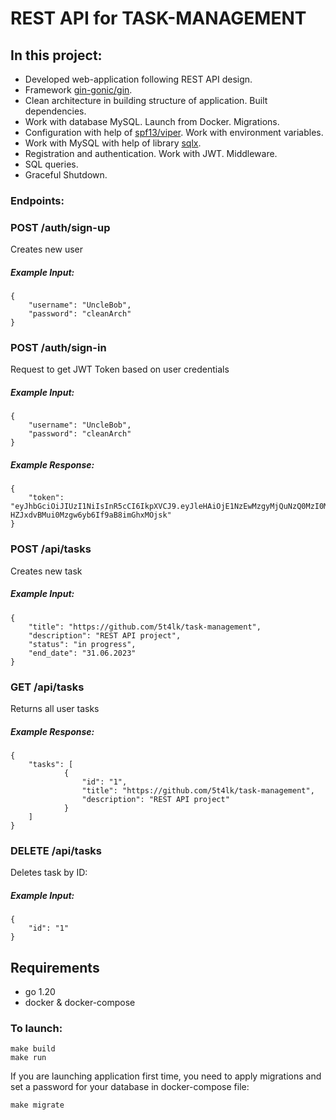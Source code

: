 # REST API for TASK-MANAGEMENT

## In this project:
- Developed web-application following REST API design.
- Framework <a href="https://github.com/gin-gonic/gin">gin-gonic/gin</a>.
- Clean architecture in building structure of application. Built dependencies.
- Work with database MySQL. Launch from Docker. Migrations.
- Configuration with help of <a href="https://github.com/spf13/viper">spf13/viper</a>. Work with environment variables.
- Work with MySQL with help of library <a href="https://github.com/jmoiron/sqlx">sqlx</a>.
- Registration and authentication. Work with JWT. Middleware.
- SQL queries.
- Graceful Shutdown.

### Endpoints:

### POST /auth/sign-up

Creates new user

##### Example Input:
```
{
	"username": "UncleBob",
	"password": "cleanArch"
} 
```


### POST /auth/sign-in

Request to get JWT Token based on user credentials

##### Example Input:
```
{
	"username": "UncleBob",
	"password": "cleanArch"
} 
```

##### Example Response:
```
{
	"token": "eyJhbGciOiJIUzI1NiIsInR5cCI6IkpXVCJ9.eyJleHAiOjE1NzEwMzgyMjQuNzQ0MzI0MiwidXNlciI6eyJJRCI6IjAwMDAwMDAwMDAwMDAwMDAwMDAwMDAwMCIsIlVzZXJuYW1lIjoiemhhc2hrZXZ5Y2giLCJQYXNzd29yZCI6IjQyODYwMTc5ZmFiMTQ2YzZiZDAyNjlkMDViZTM0ZWNmYmY5Zjk3YjUifX0.3dsyKJQ-HZJxdvBMui0Mzgw6yb6If9aB8imGhxMOjsk"
} 
```

### POST /api/tasks

Creates new task

##### Example Input:
```
{
    "title": "https://github.com/5t4lk/task-management",
	"description": "REST API project",
	"status": "in progress",
	"end_date": "31.06.2023"    
} 
```

### GET /api/tasks

Returns all user tasks

##### Example Response:
```
{
	"tasks": [
            {
                "id": "1",
                "title": "https://github.com/5t4lk/task-management",
                "description": "REST API project"
            }
    ]
} 
```

### DELETE /api/tasks

Deletes task by ID:

##### Example Input:
```
{
	"id": "1"
} 
```


## Requirements
- go 1.20
- docker & docker-compose


### To launch:

```
make build
make run
```

If you are launching application first time, you need to apply migrations and set a password for your database in docker-compose file:

```
make migrate
```
